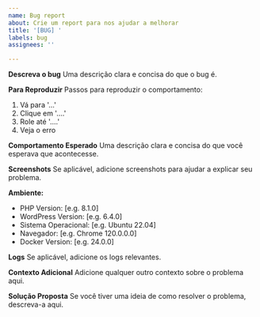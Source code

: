 ```yaml
---
name: Bug report
about: Crie um report para nos ajudar a melhorar
title: '[BUG] '
labels: bug
assignees: ''

---
```


**Descreva o bug**
Uma descrição clara e concisa do que o bug é.

**Para Reproduzir**
Passos para reproduzir o comportamento:
1. Vá para '...'
2. Clique em '....'
3. Role até '....'
4. Veja o erro

**Comportamento Esperado**
Uma descrição clara e concisa do que você esperava que acontecesse.

**Screenshots**
Se aplicável, adicione screenshots para ajudar a explicar seu problema.

**Ambiente:**
 - PHP Version: [e.g. 8.1.0]
 - WordPress Version: [e.g. 6.4.0]
 - Sistema Operacional: [e.g. Ubuntu 22.04]
 - Navegador: [e.g. Chrome 120.0.0.0]
 - Docker Version: [e.g. 24.0.0]

**Logs**
Se aplicável, adicione os logs relevantes.

**Contexto Adicional**
Adicione qualquer outro contexto sobre o problema aqui.

**Solução Proposta**
Se você tiver uma ideia de como resolver o problema, descreva-a aqui. 